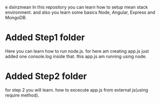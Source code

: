 e dsinzmean
In this repository you can learn how to setup mean stack environment. and also you learn some basics Node, Angular, Express and MongoDB.

# Added Step1 folder
Here you can learn how to run node.js. for here am creating app.js just added one console.log inside that. this app.js am running using node.

# Added Step2 folder
for step 2 you will learn. how to excecute app.js from external js(using require method).
